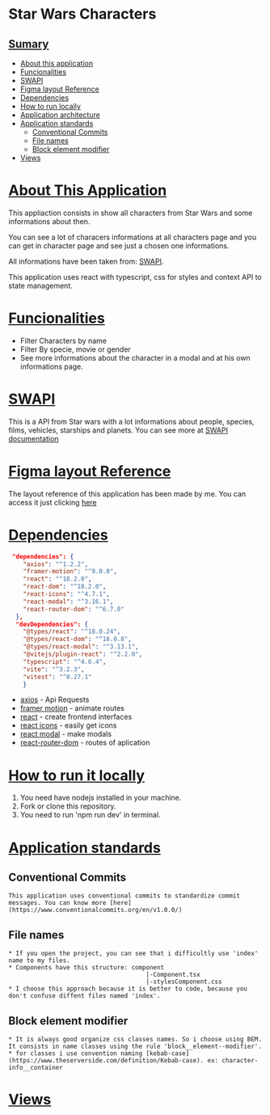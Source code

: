 # Star Wars Characters 

## [Sumary](#sumary) 
* [About this application](#about-this-application)
* [Funcionalities](#funcionalities)
* [SWAPI](#swapi)
* [Figma layout Reference](#figma-layout-reference)
* [Dependencies](#dependencies)
* [How to run locally](#how-to-run-locally)
* [Application architecture](#application-architecture)
* [Application standards](#application-standards)
  * [Conventional Commits](#conventional-commits) 
  * [File names](#file-names)
  * [Block element modifier](#block-element-modifier)
* [Views](#views)


# [About This Application](#sumary)

This appliaction consists in show all characters from Star Wars and some informations about then.

You can see a lot of characers informations at all characters page and you can get in character page and see just a chosen one informations. 

All informations have been taken from: [SWAPI](#swapi). 

This application uses react with typescript, css for styles and context API to state management. 



# [Funcionalities](#sumary)
  * Filter Characters by name
  * Filter By specie, movie or gender
  * See more informations about the character in a modal and at his own informations page.


# [SWAPI](#sumary)
  This is a API from Star wars with a lot informations about people, species, films, vehicles, starships and planets.
  You can see more at [SWAPI documentation](https://swapi.dev/documentation)
  


# [Figma layout Reference](#sumary)
  The layout reference of this application has been made by me.
  You can access it just clicking [here](https://www.figma.com/file/CDVndimwKlsLynWiBcZyGF/front-end-impact-test?node-id=7%3A14&t=pID3se3DLVp4mDeS-1)
  

# [Dependencies](#sumary)

```JSON
 "dependencies": {
    "axios": "^1.2.2",
    "framer-motion": "^9.0.0",
    "react": "^18.2.0",
    "react-dom": "^18.2.0",
    "react-icons": "^4.7.1",
    "react-modal": "^3.16.1",
    "react-router-dom": "^6.7.0"
  },
  "devDependencies": {
    "@types/react": "^18.0.24",
    "@types/react-dom": "^18.0.8",
    "@types/react-modal": "^3.13.1",
    "@vitejs/plugin-react": "^2.2.0",
    "typescript": "^4.6.4",
    "vite": "^3.2.3",
    "vitest": "^0.27.1"
    }
 ```
 
 * [axios](https://axios-http.com/ptbr/docs/intro) - Api Requests
 * [framer motion](https://www.framer.com/motion/) - animate routes
 * [react](https://reactjs.org/) - create frontend interfaces
 * [react icons](https://react-icons.github.io/react-icons/) - easily get icons 
 * [react modal](https://reactcommunity.org/react-modal/) - make modals
 * [react-router-dom](https://reactrouter.com/en/main) - routes of aplication
 

# [How to run it locally](#sumary)
1. You need have nodejs installed in your machine.
2. Fork or clone this repository.
3. You need to run 'npm run dev' in terminal.  

# [Application standards](#sumary)
  
  ## Conventional Commits
    This application uses conventional commits to standardize commit messages. You can know more [here](https://www.conventionalcommits.org/en/v1.0.0/)
  ## File names

    * If you open the project, you can see that i difficultly use 'index' name to my files.
    * Components have this structure: component
                                          |-Component.tsx
                                          |-stylesComponent.css
    * I choose this approach because it is better to code, because you don't confuse diffent files named 'index'.
  ## Block element modifier 
    * It is always good organize css classes names. So i choose using BEM. It consists in name classes using the rule 'block__element--modifier'.
    * for classes i use convention naming [kebab-case](https://www.theserverside.com/definition/Kebab-case). ex: character-info__container
  
# [Views](#sumary)
